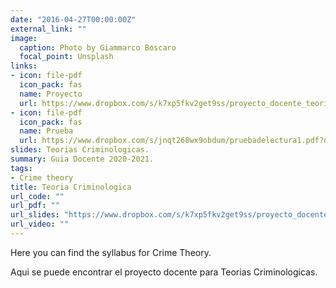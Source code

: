 ```yaml
---
date: "2016-04-27T00:00:00Z"
external_link: ""
image:
  caption: Photo by Giammarco Boscaro
  focal_point: Unsplash
links:
- icon: file-pdf
  icon_pack: fas
  name: Proyecto
  url: https://www.dropbox.com/s/k7xp5fkv2get9ss/proyecto_docente_teorias_20_21.pdf?dl=0
- icon: file-pdf
  icon_pack: fas
  name: Prueba
  url: https://www.dropbox.com/s/jnqt268wx9obdum/pruebadelectura1.pdf?dl=0
slides: Teorias Criminologicas.
summary: Guia Docente 2020-2021.
tags:
- Crime theory
title: Teoria Criminologica
url_code: ""
url_pdf: ""
url_slides: "https://www.dropbox.com/s/k7xp5fkv2get9ss/proyecto_docente_teorias_20_21.pdf?dl=0"
url_video: ""
---
```


Here you can find the syllabus for Crime Theory. 

Aqui se puede encontrar el proyecto docente para Teorias Criminologicas.

